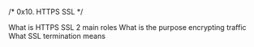 /* 0x10. HTTPS SSL */

What is HTTPS SSL 2 main roles
What is the purpose encrypting traffic
What SSL termination means

